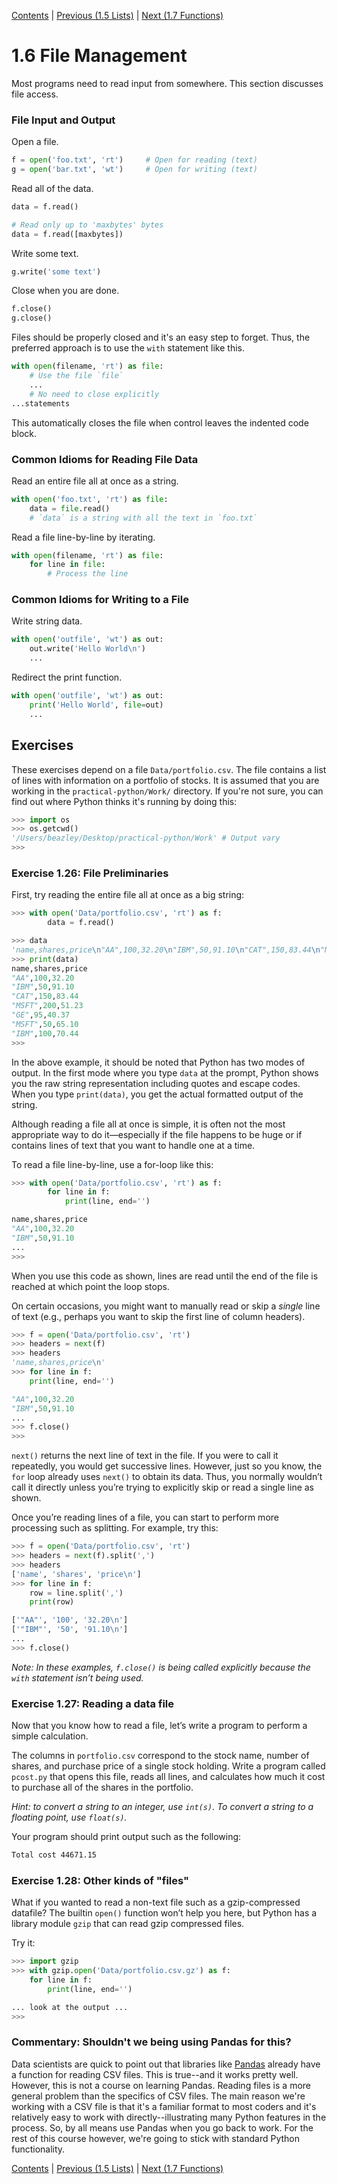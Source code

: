 [Contents](../Contents.md) \| [Previous (1.5 Lists)](05_Lists.md) \| [Next (1.7 Functions)](07_Functions.md)

# 1.6 File Management

Most programs need to read input from somewhere. This section discusses file access.

### File Input and Output

Open a file.

```python
f = open('foo.txt', 'rt')     # Open for reading (text)
g = open('bar.txt', 'wt')     # Open for writing (text)
```

Read all of the data.

```python
data = f.read()

# Read only up to 'maxbytes' bytes
data = f.read([maxbytes])
```

Write some text.

```python
g.write('some text')
```

Close when you are done.

```python
f.close()
g.close()
```

Files should be properly closed and it's an easy step to forget.
Thus, the preferred approach is to use the `with` statement like this.

```python
with open(filename, 'rt') as file:
    # Use the file `file`
    ...
    # No need to close explicitly
...statements
```

This automatically closes the file when control leaves the indented code block.

### Common Idioms for Reading File Data

Read an entire file all at once as a string.

```python
with open('foo.txt', 'rt') as file:
    data = file.read()
    # `data` is a string with all the text in `foo.txt`
```

Read a file line-by-line by iterating.

```python
with open(filename, 'rt') as file:
    for line in file:
        # Process the line
```

### Common Idioms for Writing to a File

Write string data.

```python
with open('outfile', 'wt') as out:
    out.write('Hello World\n')
    ...
```

Redirect the print function.

```python
with open('outfile', 'wt') as out:
    print('Hello World', file=out)
    ...
```

## Exercises

These exercises depend on a file `Data/portfolio.csv`.  The file
contains a list of lines with information on a portfolio of stocks.
It is assumed that you are working in the `practical-python/Work/`
directory.  If you're not sure, you can find out where Python thinks
it's running by doing this:

```python
>>> import os
>>> os.getcwd()
'/Users/beazley/Desktop/practical-python/Work' # Output vary
>>>
```

### Exercise 1.26: File Preliminaries

First, try reading the entire file all at once as a big string:

```python
>>> with open('Data/portfolio.csv', 'rt') as f:
        data = f.read()

>>> data
'name,shares,price\n"AA",100,32.20\n"IBM",50,91.10\n"CAT",150,83.44\n"MSFT",200,51.23\n"GE",95,40.37\n"MSFT",50,65.10\n"IBM",100,70.44\n'
>>> print(data)
name,shares,price
"AA",100,32.20
"IBM",50,91.10
"CAT",150,83.44
"MSFT",200,51.23
"GE",95,40.37
"MSFT",50,65.10
"IBM",100,70.44
>>>
```

In the above example, it should be noted that Python has two modes of
output.  In the first mode where you type `data` at the prompt, Python
shows you the raw string representation including quotes and escape
codes.  When you type `print(data)`, you get the actual formatted
output of the string.

Although reading a file all at once is simple, it is often not the
most appropriate way to do it—especially if the file happens to be
huge or if contains lines of text that you want to handle one at a
time.

To read a file line-by-line, use a for-loop like this:

```python
>>> with open('Data/portfolio.csv', 'rt') as f:
        for line in f:
            print(line, end='')

name,shares,price
"AA",100,32.20
"IBM",50,91.10
...
>>>
```

When you use this code as shown, lines are read until the end of the
file is reached at which point the loop stops.

On certain occasions, you might want to manually read or skip a
*single* line of text (e.g., perhaps you want to skip the first line
of column headers).

```python
>>> f = open('Data/portfolio.csv', 'rt')
>>> headers = next(f)
>>> headers
'name,shares,price\n'
>>> for line in f:
    print(line, end='')

"AA",100,32.20
"IBM",50,91.10
...
>>> f.close()
>>>
```

`next()` returns the next line of text in the file. If you were to call it repeatedly, you would get successive lines.
However, just so you know, the `for` loop already uses `next()` to obtain its data.
Thus, you normally wouldn’t call it directly unless you’re trying to explicitly skip or read a single line as shown.

Once you’re reading lines of a file, you can start to perform more processing such as splitting.
For example, try this:

```python
>>> f = open('Data/portfolio.csv', 'rt')
>>> headers = next(f).split(',')
>>> headers
['name', 'shares', 'price\n']
>>> for line in f:
    row = line.split(',')
    print(row)

['"AA"', '100', '32.20\n']
['"IBM"', '50', '91.10\n']
...
>>> f.close()
```

*Note: In these examples, `f.close()` is being called explicitly because the `with` statement isn’t being used.*

### Exercise 1.27: Reading a data file

Now that you know how to read a file, let’s write a program to perform a simple calculation.

The columns in `portfolio.csv` correspond to the stock name, number of
shares, and purchase price of a single stock holding.  Write a program called
`pcost.py` that opens this file, reads all lines, and calculates how
much it cost to purchase all of the shares in the portfolio.

*Hint: to convert a string to an integer, use `int(s)`. To convert a string to a floating point, use `float(s)`.*

Your program should print output such as the following:

```bash
Total cost 44671.15
```

### Exercise 1.28: Other kinds of "files"

What if you wanted to read a non-text file such as a gzip-compressed
datafile?  The builtin `open()` function won’t help you here, but
Python has a library module `gzip` that can read gzip compressed
files.

Try it:

```python
>>> import gzip
>>> with gzip.open('Data/portfolio.csv.gz') as f:
    for line in f:
        print(line, end='')

... look at the output ...
>>>
```

### Commentary:  Shouldn't we being using Pandas for this?

Data scientists are quick to point out that libraries like
[Pandas](https://pandas.pydata.org) already have a function for
reading CSV files.  This is true--and it works pretty well.
However, this is not a course on learning Pandas. Reading files
is a more general problem than the specifics of CSV files.
The main reason we're working with a CSV file is that it's a
familiar format to most coders and it's relatively easy to work with
directly--illustrating many Python features in the process.
So, by all means use Pandas when you go back to work.  For the
rest of this course however, we're going to stick with standard
Python functionality.

[Contents](../Contents.md) \| [Previous (1.5 Lists)](05_Lists.md) \| [Next (1.7 Functions)](07_Functions.md)
